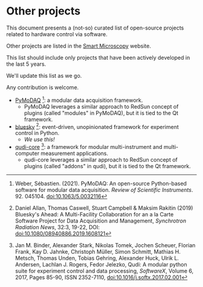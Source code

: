 # Other projects

This document presents a (not-so) curated list of open-source projects related to hardware control via software.

Other projects are listed in the [Smart Microscopy] website.

This list should include only projects that have been actively developed in the last 5 years.

We'll update this list as we go.

Any contribution is welcome.

- [PyMoDAQ] [^1]: a modular data acquisition framework.
   - PyMoDAQ leverages a similar approach to RedSun concept of plugins (called "modules" in PyMoDAQ), but it is tied to the Qt framework.
- [bluesky] [^2]: event-driven, unopinionated framework for experiment control in Python.
    - *We use this!*
- [qudi-core] [^3]: a framework for modular multi-instrument and multi-computer measurement applications.
    - qudi-core leverages a similar approach to RedSun concept of plugins (called "addons" in qudi), but it is tied to the Qt framework.

[^1]: Weber, Sébastien. (2021). PyMoDAQ: An open-source Python-based software for modular data acquisition. *Review of Scientific Instruments*. 92. 045104. [doi:10.1063/5.0032116](https://doi.org/10.1063/5.0032116)
[^2]: Daniel Allan, Thomas Caswell, Stuart Campbell & Maksim Rakitin (2019) Bluesky's Ahead: A Multi-Facility Collaboration for an a la Carte Software Project for Data Acquisition and Management, *Synchrotron Radiation News*, 32:3, 19-22, DOI: [doi:10.1080/08940886.2019.1608121](https://doi.org/10.1080/08940886.2019.1608121)
[^3]: Jan M. Binder, Alexander Stark, Nikolas Tomek, Jochen Scheuer, Florian Frank, Kay D. Jahnke, Christoph Müller, Simon Schmitt, Mathias H. Metsch, Thomas Unden, Tobias Gehring, Alexander Huck, Ulrik L. Andersen, Lachlan J. Rogers, Fedor Jelezko, Qudi: A modular python suite for experiment control and data processing, *SoftwareX*, Volume 6, 2017, Pages 85-90, ISSN 2352-7110, [doi:10.1016/j.softx.2017.02.001](https://doi.org/10.1016/j.softx.2017.02.001)

[qudi-core]: https://github.com/Ulm-IQO/qudi-core
[PyMoDAQ]: https://github.com/pymodaq/pymodaq
[bluesky]: https://blueskyproject.io/
[Smart Microscopy]: https://smartmicroscopy.org/resources/